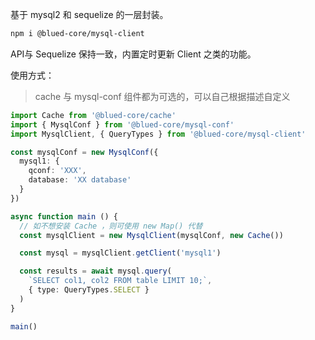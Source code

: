 基于 mysql2 和 sequelize 的一层封装。

```bash
npm i @blued-core/mysql-client
```

API与 Sequelize 保持一致，内置定时更新 Client 之类的功能。  

使用方式：

> cache 与 mysql-conf 组件都为可选的，可以自己根据描述自定义

```typescript
import Cache from '@blued-core/cache'
import { MysqlConf } from '@blued-core/mysql-conf'
import MysqlClient, { QueryTypes } from '@blued-core/mysql-client'

const mysqlConf = new MysqlConf({
  mysql1: {
    qconf: 'XXX',
    database: 'XX database'
  }
})

async function main () {
  // 如不想安装 Cache ，则可使用 new Map() 代替
  const mysqlClient = new MysqlClient(mysqlConf, new Cache())

  const mysql = mysqlClient.getClient('mysql1')

  const results = await mysql.query(
    `SELECT col1, col2 FROM table LIMIT 10;`,
    { type: QueryTypes.SELECT }
  )
}

main()
```
